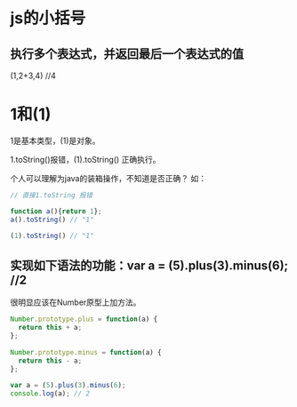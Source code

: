 # js的小括号

## 

## 执行多个表达式，并返回最后一个表达式的值

\(1,2+3,4\) //4

# 1和\(1\)

1是基本类型，\(1\)是对象。

1.toString\(\)报错，\(1\).toString\(\) 正确执行。

个人可以理解为java的装箱操作，不知道是否正确？ 如：

```js
// 直接1.toString 报错

function a(){return 1};
a().toString() // "1"

(1).toString() // "1"
```

## 实现如下语法的功能：var a = \(5\).plus\(3\).minus\(6\); //2

很明显应该在Number原型上加方法。

```js
Number.prototype.plus = function(a) {
  return this + a;
};
 
Number.prototype.minus = function(a) {
  return this - a;
};
 
var a = (5).plus(3).minus(6);
console.log(a); // 2
```



